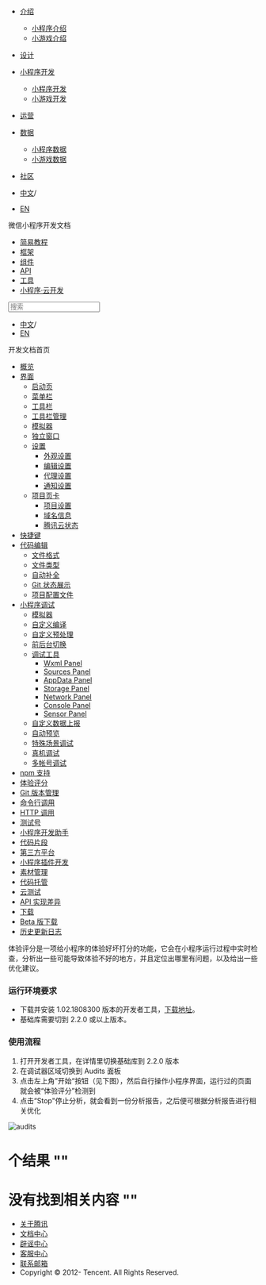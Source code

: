 <div class="book with-summary">

<div class="head">

<div class="head_box">

# [](javascript:; "_('微信公众平台 小程序')")

<div class="header_ctrls">

*   [介绍](javascript:;)
    *   [小程序介绍](https://developers.weixin.qq.com/miniprogram/introduction/index.html?t=18091122)
    *   [小游戏介绍](https://developers.weixin.qq.com/minigame/introduction/index.html?t=18091122)
*   [设计](https://developers.weixin.qq.com/miniprogram/design/index.html?t=18091122)
*   [小程序开发](javascript:;)
    *   [小程序开发](https://developers.weixin.qq.com/miniprogram/dev/index.html?t=18091122)
    *   [小游戏开发](https://developers.weixin.qq.com/minigame/dev/index.html?t=18091122)
*   [运营](https://developers.weixin.qq.com/miniprogram/product/index.html?t=18091122)
*   [数据](javascript:;)
    *   [小程序数据](https://developers.weixin.qq.com/miniprogram/analysis/index.html?t=18091122)
    *   [小游戏数据](https://developers.weixin.qq.com/minigame/analysis/index.html?t=18091122)
*   [社区](https://developers.weixin.qq.com/)

*   [中文](https://developers.weixin.qq.com/miniprogram/dev/devtools/audits.html?t=18091122)<span class="split-line">/</span>
*   [EN](https://developers.weixin.qq.com/miniprogram/en/dev/devtools/audits.html?t=18091122)

</div>

</div>

</div>

<div class="sub_nav_box">

<div class="sub_nav_inner">

<div class="book-summary-opr" id="js-book-summary-opr"><a class="book-summary-btn"></a></div>

<div class="top_sub_nav">

<div class="top_title_wap"><span class="icon_title icon_dev"></span>

微信小程序开发文档

</div>

*   [简易教程](../)
*   [框架](../framework/MINA.html)
*   [组件](../component/)
*   [API](../api/network/download/wx.downloadFile.html)
*   [工具](./devtools.html)
*   [小程序·云开发](../wxcloud/basis/getting-started.html)

</div>

<div id="book-search-input" role="search">

<form><label for="search-input" class="search-icon" id="js-search-icon"></label><input type="text" id="search-input" name="search-input" placeholder="搜索"> </form>

</div>

*   [中文](https://developers.weixin.qq.com/miniprogram/dev/devtools/audits.html?t=18091122)<span class="split-line">/</span>
*   [EN](https://developers.weixin.qq.com/miniprogram/en/dev/devtools/audits.html?t=18091122)

</div>

</div>

<div class="book-summary">

<div class="book-summary-home" id="js-summary-home"><a><span class="icon_home_s icon_dev"></span><span class="s_title_2">开发文档首页</span></a></div>

<nav role="navigation">

*   [概览](./devtools.html)
*   [界面](./page.html)
    *   [启动页](./page.html#启动页)
    *   [菜单栏](./page.html#菜单栏)
    *   [工具栏](./page.html#工具栏)
    *   [工具栏管理](./page.html#工具栏管理)
    *   [模拟器](./page.html#模拟器)
    *   [独立窗口](./page.html#独立窗口)
    *   [设置](./settings.html)
        *   [外观设置](./settings.html#外观设置)
        *   [编辑设置](./settings.html#编辑设置)
        *   [代理设置](./settings.html#代理设置)
        *   [通知设置](./settings.html#通知设置)
    *   [项目页卡](./project.html)
        *   [项目设置](./project.html#项目设置)
        *   [域名信息](./project.html#域名信息)
        *   [腾讯云状态](./project.html#腾讯云状态)
*   [快捷键](./shortcut.html)
*   [代码编辑](./edit.html)
    *   [文件格式](./edit.html#文件格式)
    *   [文件类型](./edit.html#文件支持)
    *   [自动补全](./edit.html#自动补全)
    *   [Git 状态展示](./edit.html#git-状态展示)
    *   [项目配置文件](./projectconfig.html)
*   [小程序调试](./debug.html)
    *   [模拟器](./debug.html#模拟器)
    *   [自定义编译](./debug.html#自定义编译)
    *   [自定义预处理](./debug.html#自定义预处理)
    *   [前后台切换](./debug.html#前后台切换)
    *   [调试工具](./debug.html#调试工具)
        *   [Wxml Panel](./debug.html#wxml-panel)
        *   [Sources Panel](./debug.html#sources-panel)
        *   [AppData Panel](./debug.html#appdata-panel)
        *   [Storage Panel](./debug.html#storage-panel)
        *   [Network Panel](./debug.html#network-panel)
        *   [Console Panel](./debug.html#console-panel)
        *   [Sensor Panel](./debug.html#sensor-panel)
    *   [自定义数据上报](./debug.html#自定义数据上报)
    *   [自动预览](./debug.html#自动预览)
    *   [特殊场景调试](./different.html)
    *   [真机调试](./remote-debug.html)
    *   [多帐号调试](./multiaccount.html)
*   [npm 支持](./npm.html)
*   [体验评分](./audits.html)
*   [Git 版本管理](./git.html)
*   [命令行调用](./cli.html)
*   [HTTP 调用](./http.html)
*   [测试号](./sandbox.html)
*   [小程序开发助手](./mydev.html)
*   [代码片段](./minicode.html)
*   [第三方平台](./ext.html)
*   [小程序插件开发](./plugin.html)
*   [素材管理](../qcloud/material.html)
*   [代码托管](../qcloud/tgit.html)
*   [云测试](./monkey-test.html)
*   [API 实现差异](./notsupport.html)
*   [下载](./download.html)
*   [Beta 版下载](./beta.html)
*   [历史更新日志](./uplog.html)

</nav>

</div>

<div class="book-body">

<div class="body-inner">

<div class="page-wrapper" tabindex="-1" role="main">

<div class="page-inner">

<div id="book-search-results">

<div class="search-noresults">

<section class="normal markdown-section">

体验评分是一项给小程序的体验好坏打分的功能，它会在小程序运行过程中实时检查，分析出一些可能导致体验不好的地方，并且定位出哪里有问题，以及给出一些优化建议。

### 运行环境要求

*   下载并安装 1.02.1808300 版本的开发者工具，[下载地址](download.html)。
*   基础库需要切到 2.2.0 或以上版本。

### 使用流程

1.  打开开发者工具，在详情里切换基础库到 2.2.0 版本
2.  在调试器区域切换到 Audits 面板
3.  点击左上角”开始“按钮（见下图），然后自行操作小程序界面，运行过的页面就会被“体验评分”检测到
4.  点击“Stop"停止分析，就会看到一份分析报告，之后便可根据分析报告进行相关优化

![audits](https://developers.weixin.qq.com/miniprogram/dev/devtools/image/devtools/audits.png?t=18091122)

</section>

</div>

<div class="search-results">

<div class="has-results">

# <span class="search-results-count"></span>个结果 "<span class="search-query"></span>"

</div>

<div class="no-results">

# 没有找到相关内容 "<span class="search-query"></span>"

</div>

</div>

</div>

</div>

</div>

<div class="foot" id="footer">

*   [关于腾讯](https://www.tencent.com/)
*   [文档中心](https://developers.weixin.qq.com/miniprogram/introduction/index.html)
*   [辟谣中心](https://mp.weixin.qq.com/cgi-bin/opshowpage?action=dispelinfo)
*   [客服中心](https://kf.qq.com/product/wx_xcx.html)
*   [联系邮箱](mailto:weixinmp@qq.com)
*   Copyright © 2012-<span id="s_copyright_year"></span> Tencent. All Rights Reserved.

</div>

</div>

[](./npm.html)[](./git.html)</div>

</div>